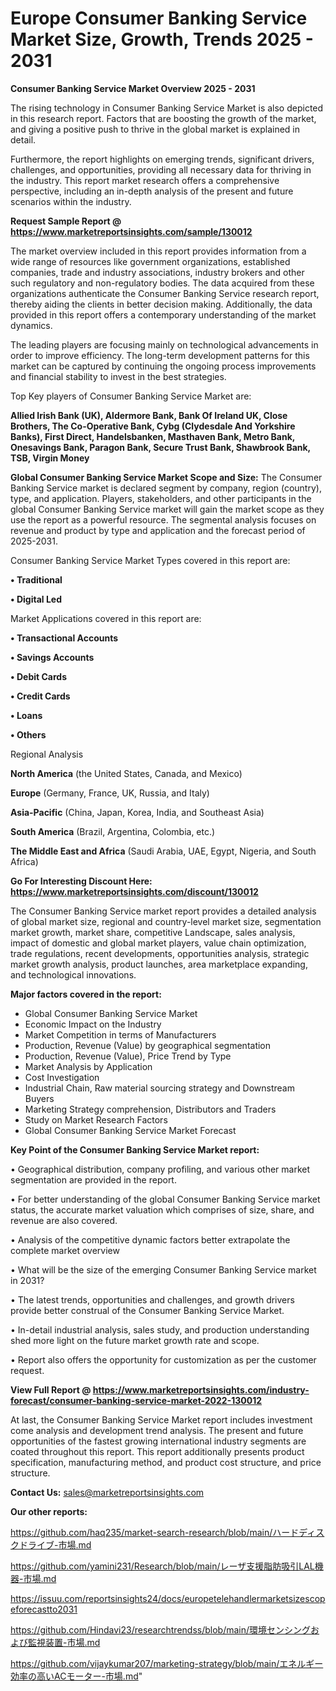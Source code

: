 # Europe Consumer Banking Service Market Size, Growth, Trends 2025 - 2031

<Strong> Consumer Banking Service Market Overview 2025 - 2031</strong>

The rising technology in Consumer Banking Service Market is also depicted in this research report. Factors that are boosting the growth of the market, and giving a positive push to thrive in the global market is explained in detail.

Furthermore, the report highlights on emerging trends, significant drivers, challenges, and opportunities, providing all necessary data for thriving in the industry. This report market research offers a comprehensive perspective, including an in-depth analysis of the present and future scenarios within the industry.

<strong>Request Sample Report @ <a href=https://www.marketreportsinsights.com/sample/130012>https://www.marketreportsinsights.com/sample/130012</a></strong>

The market overview included in this report provides information from a wide range of resources like government organizations, established companies, trade and industry associations, industry brokers and other such regulatory and non-regulatory bodies. The data acquired from these organizations authenticate the Consumer Banking Service research report, thereby aiding the clients in better decision making. Additionally, the data provided in this report offers a contemporary understanding of the market dynamics.

The leading players are focusing mainly on technological advancements in order to improve efficiency. The long-term development patterns for this market can be captured by continuing the ongoing process improvements and financial stability to invest in the best strategies.

Top Key players of Consumer Banking Service Market are:

<strong>Allied Irish Bank (UK), Aldermore Bank, Bank Of Ireland UK, Close Brothers, The Co-Operative Bank, Cybg (Clydesdale And Yorkshire Banks), First Direct, Handelsbanken, Masthaven Bank, Metro Bank, Onesavings Bank, Paragon Bank, Secure Trust Bank, Shawbrook Bank, TSB, Virgin Money</strong>

<strong><b>Global Consumer Banking Service Market Scope and Size:</b></strong>
The Consumer Banking Service market is declared segment by company, region (country), type, and application. Players, stakeholders, and other participants in the global Consumer Banking Service market will gain the market scope as they use the report as a powerful resource. The segmental analysis focuses on revenue and product by type and application and the forecast period of 2025-2031.

Consumer Banking Service Market Types covered in this report are:

<strong>• Traditional

• Digital Led</strong>

Market Applications covered in this report are:

<strong>• Transactional Accounts

• Savings Accounts

• Debit Cards

• Credit Cards

• Loans

• Others</strong> 

Regional Analysis

<strong>North America</strong> (the United States, Canada, and Mexico)

<strong>Europe</strong> (Germany, France, UK, Russia, and Italy)

<strong>Asia-Pacific</strong> (China, Japan, Korea, India, and Southeast Asia)

<strong>South America</strong> (Brazil, Argentina, Colombia, etc.)

<strong>The Middle East and Africa</strong> (Saudi Arabia, UAE, Egypt, Nigeria, and South Africa)

<strong>Go For Interesting Discount Here: <a href=https://www.marketreportsinsights.com/discount/130012>https://www.marketreportsinsights.com/discount/130012</a></strong>

The Consumer Banking Service market report provides a detailed analysis of global market size, regional and country-level market size, segmentation market growth, market share, competitive Landscape, sales analysis, impact of domestic and global market players, value chain optimization, trade regulations, recent developments, opportunities analysis, strategic market growth analysis, product launches, area marketplace expanding, and technological innovations.

<strong><b>Major factors covered in the report:</b></strong>
<ul>
  <li>Global Consumer Banking Service Market </li>
  <li>Economic Impact on the Industry</li>
  <li>Market Competition in terms of Manufacturers</li>
  <li>Production, Revenue (Value) by geographical segmentation</li>
  <li>Production, Revenue (Value), Price Trend by Type</li>
  <li>Market Analysis by Application</li>
  <li>Cost Investigation</li>
  <li>Industrial Chain, Raw material sourcing strategy and Downstream Buyers</li>
  <li>Marketing Strategy comprehension, Distributors and Traders</li>
  <li>Study on Market Research Factors</li>
  <li>Global Consumer Banking Service Market Forecast</li>
</ul>

<strong><b>Key Point of the Consumer Banking Service Market report:</b></strong>

• Geographical distribution, company profiling, and various other market segmentation are provided in the report.

• For better understanding of the global Consumer Banking Service market status, the accurate market valuation which comprises of size, share, and revenue are also covered.

• Analysis of the competitive dynamic factors better extrapolate the complete market overview

• What will be the size of the emerging Consumer Banking Service market in 2031?

• The latest trends, opportunities and challenges, and growth drivers provide better construal of the Consumer Banking Service Market.

• In-detail industrial analysis, sales study, and production understanding shed more light on the future market growth rate and scope.

• Report also offers the opportunity for customization as per the customer request.

<strong><b>View Full Report @ <a href=https://www.marketreportsinsights.com/industry-forecast/consumer-banking-service-market-2022-130012>https://www.marketreportsinsights.com/industry-forecast/consumer-banking-service-market-2022-130012</a></b></strong>


At last, the Consumer Banking Service Market report includes investment come analysis and development trend analysis. The present and future opportunities of the fastest growing international industry segments are coated throughout this report. This report additionally presents product specification, manufacturing method, and product cost structure, and price structure.

<strong>Contact Us:</strong>
sales@marketreportsinsights.com

<strong>Our other reports:</strong>

<a href=https://github.com/haq235/market-search-research/blob/main/ハードディスクドライブ-市場.md>https://github.com/haq235/market-search-research/blob/main/ハードディスクドライブ-市場.md</a>

<a href=https://github.com/yamini231/Research/blob/main/レーザ支援脂肪吸引LAL機器-市場.md>https://github.com/yamini231/Research/blob/main/レーザ支援脂肪吸引LAL機器-市場.md</a>

<a href=https://issuu.com/reportsinsights24/docs/europetelehandlermarketsizescopeforecastto2031>https://issuu.com/reportsinsights24/docs/europetelehandlermarketsizescopeforecastto2031</a>

<a href=https://github.com/Hindavi23/researchtrendss/blob/main/環境センシングおよび監視装置-市場.md>https://github.com/Hindavi23/researchtrendss/blob/main/環境センシングおよび監視装置-市場.md</a>

<a href=https://github.com/vijaykumar207/marketing-strategy/blob/main/エネルギー効率の高いACモーター-市場.md>https://github.com/vijaykumar207/marketing-strategy/blob/main/エネルギー効率の高いACモーター-市場.md</a>"
